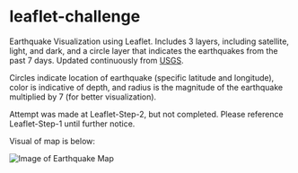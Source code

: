 # leaflet-challenge

Earthquake Visualization using Leaflet. Includes 3 layers, including satellite, light, and dark, and a circle layer that indicates the earthquakes from the past 7 days. Updated continuously from [USGS](https://earthquake.usgs.gov/earthquakes/feed/v1.0/geojson.php). 

Circles indicate location of earthquake (specific latitude and longitude), color is indicative of depth, and radius is the magnitude of the earthquake multiplied by 7 (for better visualization). 

Attempt was made at Leaflet-Step-2, but not completed. Please reference Leaflet-Step-1 until further notice.

Visual of map is below:

![Image of Earthquake Map]()
